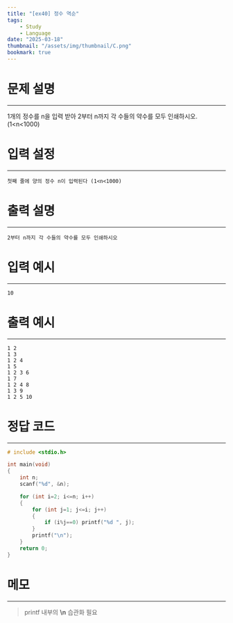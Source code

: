 ```yaml
---
title: "[ex40] 정수 역순"
tags:
    - Study
    - Language
date: "2025-03-18"
thumbnail: "/assets/img/thumbnail/C.png"
bookmark: true
---
```

# 문제 설명
---
1개의 정수를 n을 입력 받아 2부터 n까지 각 수들의 약수를 모두 인쇄하시오. (1<n<1000)

# 입력 설정
---

```
첫째 줄에 양의 정수 n이 입력된다 (1<n<1000)
```

# 출력 설명
---

```
2부터 n까지 각 수들의 약수를 모두 인쇄하시오
```

# 입력 예시
---

```
10
```

# 출력 예시
---

```
1 2 
1 3 
1 2 4 
1 5 
1 2 3 6 
1 7 
1 2 4 8 
1 3 9 
1 2 5 10 
```

# 정답 코드
---

```c
# include <stdio.h>

int main(void)
{
    int n;
    scanf("%d", &n);

    for (int i=2; i<=n; i++)
    {
        for (int j=1; j<=i; j++)
        {
            if (i%j==0) printf("%d ", j);
        }
        printf("\n");
    }
    return 0;
}
```

# 메모
---
> printf 내부의 **\n** 습관화 필요